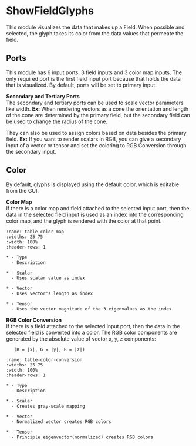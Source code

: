 # ShowFieldGlyphs

This module visualizes the data that makes up a Field. When possible and selected, the glyph takes its color from the data values that permeate the field.

## Ports
This module has 6 input ports, 3 field inputs and 3 color map inputs. The only required port is the first field input port because that holds the data that is visualized. By default, ports will be set to primary input.

**Secondary and Tertiary Ports**  
The secondary and tertiary ports can be used to scale vector parameters like width.
**Ex:** When rendering vectors as a cone the orientation and length of the cone are determined by the primary field, but the secondary field can be used to change the radius of the cone.

They can also be used to assign colors based on data besides the primary field.
**Ex:** If you want to render scalars in RGB, you can give a secondary input of a vector or tensor and set the coloring to RGB Conversion through the secondary input.

## Color
By default, glyphs is displayed using the default color, which is editable from the GUI.

**Color Map**  
If there is a color map and field attached to the selected input port, then the data in the selected field input is used as an index into the corresponding color map, and the glyph is rendered with the color at that point.

```{list-table}
:name: table-color-map
:widths: 25 75
:width: 100%
:header-rows: 1

* - Type
  - Description

* - Scalar
  - Uses scalar value as index

* - Vector
  - Uses vector's length as index

* - Tensor
  - Uses the vector magnitude of the 3 eigenvalues as the index

```

**RGB Color Conversion**  
If there is a field attached to the selected input port, then the data in the selected field is converted into a color. The RGB color components are generated by the absolute value of vector x, y, z components:

```
   (R = |x|, G = |y|, B = |z|)
```

```{list-table}
:name: table-color-conversion
:widths: 25 75
:width: 100%
:header-rows: 1

* - Type
  - Description

* - Scalar
  - Creates gray-scale mapping

* - Vector
  - Normalized vector creates RGB colors

* - Tensor
  - Principle eigenvector(normalized) creates RGB colors

```
